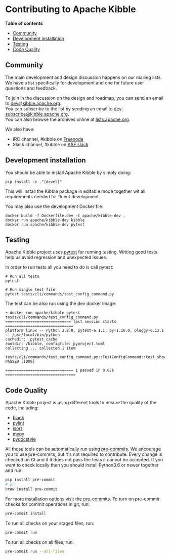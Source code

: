 <!--
 Licensed to the Apache Software Foundation (ASF) under one
 or more contributor license agreements.  See the NOTICE file
 distributed with this work for additional information
 regarding copyright ownership.  The ASF licenses this file
 to you under the Apache License, Version 2.0 (the
 "License"); you may not use this file except in compliance
 with the License.  You may obtain a copy of the License at

   http://www.apache.org/licenses/LICENSE-2.0

 Unless required by applicable law or agreed to in writing,
 software distributed under the License is distributed on an
 "AS IS" BASIS, WITHOUT WARRANTIES OR CONDITIONS OF ANY
 KIND, either express or implied.  See the License for the
 specific language governing permissions and limitations
 under the License.
 -->

# Contributing to Apache Kibble

<!-- START doctoc generated TOC please keep comment here to allow auto update -->
<!-- DON'T EDIT THIS SECTION, INSTEAD RE-RUN doctoc TO UPDATE -->
**Table of contents**

- [Community](#community)
- [Development installation](#development-installation)
- [Testing](#testing)
- [Code Quality](#code-quality)

<!-- END doctoc generated TOC please keep comment here to allow auto update -->


## Community

The main development and design discussion happens on our mailing lists.
We have a list specifically for development and one for future user questions and feedback.

To join in the discussion on the design and roadmap, you can send an email to [dev@kibble.apache.org](mailto:dev@kibble.apache.org).<br/>
You can subscribe to the list by sending an email to [dev-subscribe@kibble.apache.org](mailto:dev-subscribe@kibble.apache.org).<br/>
You can also browse the archives online at [lists.apache.org](https://lists.apache.org/list.html?dev@kibble.apache.org).

We also have:

- IRC channel, #kibble on [Freenode](https://webchat.freenode.net/?channels=#kibble)
- Slack channel, #kibble on [ASF slack](https://s.apache.org/slack-invite)

## Development installation

You should be able to install Apache Kibble by simply doing:

```
pip install -e ."[devel]"
```

This will install the Kibble package in editable mode together wit all requirements needed for fluent
development.

You may also use the development Docker file:

```
docker build -f Dockerfile.dev -t apache/kibble-dev .
docker run apache/kibble-dev kibble
docker run apache/kibble-dev pytest
```

## Testing

Apache Kibble project uses [pytest](https://docs.pytest.org/en/stable/) for running testing. Writing
good tests help us avoid regression and unexpected issues.

In order to run tests all you need to do is call pytest:

```
# Run all tests
pytest

# Run single test file
pytest tests/cli/commands/test_config_command.py
```

The test can be also run using the dev docker image:

```
➜ docker run apache/kibble pytest tests/cli/commands/test_config_command.py
============================= test session starts ==============================
platform linux -- Python 3.8.8, pytest-6.1.1, py-1.10.0, pluggy-0.13.1 -- /usr/local/bin/python
cachedir: .pytest_cache
rootdir: /kibble, configfile: pyproject.toml
collecting ... collected 1 item

tests/cli/commands/test_config_command.py::TestConfigCommand::test_show PASSED [100%]

============================== 1 passed in 0.02s ===============================
```

## Code Quality

Apache Kibble project is using different tools to ensure the quality of the code, including:

- [black](https://github.com/psf/black)
- [pylint](https://www.pylint.org)
- [isort](https://github.com/PyCQA/isort)
- [mypy](https://github.com/python/mypy)
- [pydocstyle](https://github.com/PyCQA/pydocstyle)

All those tools can be automatically run using [pre-commits](https://pre-commit.com). We encourage you to
use pre-commits, but it's not required to contribute. Every change is checked
on CI and if it does not pass the tests it cannot be accepted. If you want to check locally then
you should install Python3.6 or newer together and run:

```bash
pip install pre-commit
# or
brew install pre-commit
```

For more installation options visit the [pre-commits](https://pre-commit.com).
To turn on pre-commit checks for commit operations in git, run:

```bash
pre-commit install
```

To run all checks on your staged files, run:

```bash
pre-commit run
```

To run all checks on all files, run:

```bash
pre-commit run --all-files
```
